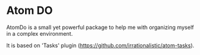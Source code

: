 # Atom DO

AtomDo is a small yet powerful package to help me with organizing myself in a complex environment.

It is based on 'Tasks' plugin (https://github.com/irrationalistic/atom-tasks).
